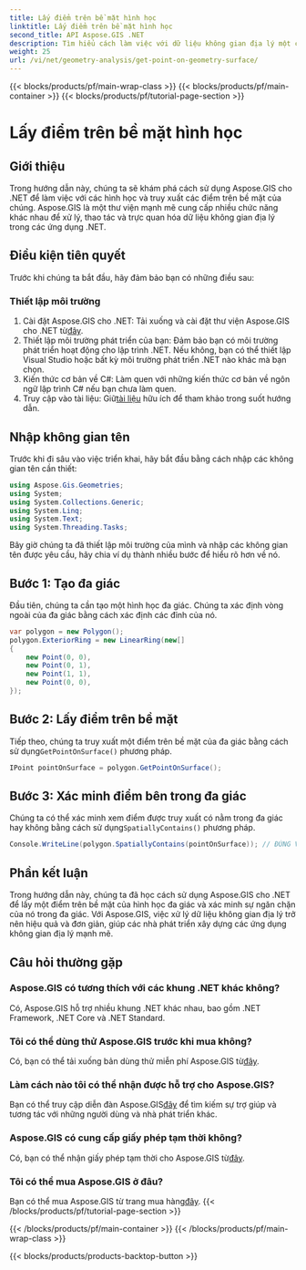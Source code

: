 ```yaml
---
title: Lấy điểm trên bề mặt hình học
linktitle: Lấy điểm trên bề mặt hình học
second_title: API Aspose.GIS .NET
description: Tìm hiểu cách làm việc với dữ liệu không gian địa lý một cách hiệu quả bằng Aspose.GIS cho .NET. Bao gồm hướng dẫn từng bước và câu hỏi thường gặp.
weight: 25
url: /vi/net/geometry-analysis/get-point-on-geometry-surface/
---
```


{{< blocks/products/pf/main-wrap-class >}}
{{< blocks/products/pf/main-container >}}
{{< blocks/products/pf/tutorial-page-section >}}

# Lấy điểm trên bề mặt hình học

## Giới thiệu
Trong hướng dẫn này, chúng ta sẽ khám phá cách sử dụng Aspose.GIS cho .NET để làm việc với các hình học và truy xuất các điểm trên bề mặt của chúng. Aspose.GIS là một thư viện mạnh mẽ cung cấp nhiều chức năng khác nhau để xử lý, thao tác và trực quan hóa dữ liệu không gian địa lý trong các ứng dụng .NET.
## Điều kiện tiên quyết
Trước khi chúng ta bắt đầu, hãy đảm bảo bạn có những điều sau:
### Thiết lập môi trường
1. Cài đặt Aspose.GIS cho .NET: Tải xuống và cài đặt thư viện Aspose.GIS cho .NET từ[đây](https://releases.aspose.com/gis/net/).
2. Thiết lập môi trường phát triển của bạn: Đảm bảo bạn có môi trường phát triển hoạt động cho lập trình .NET. Nếu không, bạn có thể thiết lập Visual Studio hoặc bất kỳ môi trường phát triển .NET nào khác mà bạn chọn.
3. Kiến thức cơ bản về C#: Làm quen với những kiến thức cơ bản về ngôn ngữ lập trình C# nếu bạn chưa làm quen.
4.  Truy cập vào tài liệu: Giữ[tài liệu](https://reference.aspose.com/gis/net/) hữu ích để tham khảo trong suốt hướng dẫn.

## Nhập không gian tên
Trước khi đi sâu vào việc triển khai, hãy bắt đầu bằng cách nhập các không gian tên cần thiết:

```csharp
using Aspose.Gis.Geometries;
using System;
using System.Collections.Generic;
using System.Linq;
using System.Text;
using System.Threading.Tasks;
```

Bây giờ chúng ta đã thiết lập môi trường của mình và nhập các không gian tên được yêu cầu, hãy chia ví dụ thành nhiều bước để hiểu rõ hơn về nó.
## Bước 1: Tạo đa giác
Đầu tiên, chúng ta cần tạo một hình học đa giác. Chúng ta xác định vòng ngoài của đa giác bằng cách xác định các đỉnh của nó.
```csharp
var polygon = new Polygon();
polygon.ExteriorRing = new LinearRing(new[]
{
    new Point(0, 0),
    new Point(0, 1),
    new Point(1, 1),
    new Point(0, 0),
});
```
## Bước 2: Lấy điểm trên bề mặt
Tiếp theo, chúng ta truy xuất một điểm trên bề mặt của đa giác bằng cách sử dụng`GetPointOnSurface()` phương pháp.
```csharp
IPoint pointOnSurface = polygon.GetPointOnSurface();
```
## Bước 3: Xác minh điểm bên trong đa giác
 Chúng ta có thể xác minh xem điểm được truy xuất có nằm trong đa giác hay không bằng cách sử dụng`SpatiallyContains()` phương pháp.
```csharp
Console.WriteLine(polygon.SpatiallyContains(pointOnSurface)); // ĐÚNG VẬY
```

## Phần kết luận
Trong hướng dẫn này, chúng ta đã học cách sử dụng Aspose.GIS cho .NET để lấy một điểm trên bề mặt của hình học đa giác và xác minh sự ngăn chặn của nó trong đa giác. Với Aspose.GIS, việc xử lý dữ liệu không gian địa lý trở nên hiệu quả và đơn giản, giúp các nhà phát triển xây dựng các ứng dụng không gian địa lý mạnh mẽ.
## Câu hỏi thường gặp
### Aspose.GIS có tương thích với các khung .NET khác không?
Có, Aspose.GIS hỗ trợ nhiều khung .NET khác nhau, bao gồm .NET Framework, .NET Core và .NET Standard.
### Tôi có thể dùng thử Aspose.GIS trước khi mua không?
 Có, bạn có thể tải xuống bản dùng thử miễn phí Aspose.GIS từ[đây](https://releases.aspose.com/).
### Làm cách nào tôi có thể nhận được hỗ trợ cho Aspose.GIS?
 Bạn có thể truy cập diễn đàn Aspose.GIS[đây](https://forum.aspose.com/c/gis/33) để tìm kiếm sự trợ giúp và tương tác với những người dùng và nhà phát triển khác.
### Aspose.GIS có cung cấp giấy phép tạm thời không?
 Có, bạn có thể nhận giấy phép tạm thời cho Aspose.GIS từ[đây](https://purchase.aspose.com/temporary-license/).
### Tôi có thể mua Aspose.GIS ở đâu?
 Bạn có thể mua Aspose.GIS từ trang mua hàng[đây](https://purchase.aspose.com/buy).
{{< /blocks/products/pf/tutorial-page-section >}}

{{< /blocks/products/pf/main-container >}}
{{< /blocks/products/pf/main-wrap-class >}}

{{< blocks/products/products-backtop-button >}}
